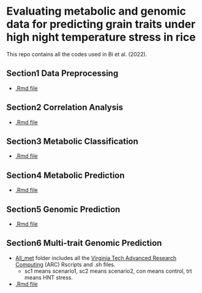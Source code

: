 # Evaluating metabolic and genomic data for predicting grain traits under high night temperature stress in rice 

This repo contains all the codes used in Bi et al. (2022).

## Section1 Data Preprocessing
- [.Rmd file](https://github.com/yebigithub/VTUNL_Rice/blob/main/Section1_DataPreprocessing.Rmd)
## Section2 Correlation Analysis
- [.Rmd file](https://github.com/yebigithub/VTUNL_Rice/blob/main/Section2_Correlation_analysis.Rmd)
## Section3 Metabolic Classification
- [.Rmd file](https://github.com/yebigithub/VTUNL_Rice/blob/main/Section3_Classification.Rmd)
## Section4 Metabolic Prediction
- [.Rmd file](https://github.com/yebigithub/VTUNL_Rice/blob/main/Section4_Metabolite_Prediction.Rmd)
## Section5 Genomic Prediction
- [.Rmd file](https://github.com/yebigithub/VTUNL_Rice/blob/main/Section5_Genomic_Prediction.Rmd)
## Section6 Multi-trait Genomic Prediction
- [All_met](https://github.com/yebigithub/VTUNL_Rice/tree/main/all_mets) folder includes all the [Virginia Tech Advanced Research Computing](https://arc.vt.edu/) (ARC) Rscripts and .sh files.
    - sc1 means scenario1, sc2 means scenario2, con means control, trt means HNT stress.
- [.Rmd file](Section6_Multi_trait_Genomic_Prediction.Rmd)
